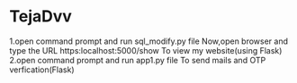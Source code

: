 # TejaDvv
1.open command prompt and run sql_modify.py file
  Now,open browser and type the URL https:localhost:5000/show
  To view my website(using Flask)
2.open command prompt and run app1.py file 
  To send mails and OTP verfication(Flask) 
